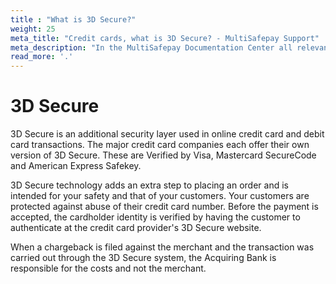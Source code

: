 ```yaml
---
title : "What is 3D Secure?"
weight: 25
meta_title: "Credit cards, what is 3D Secure? - MultiSafepay Support"
meta_description: "In the MultiSafepay Documentation Center all relevant information regarding our Plugins and API. As well as Support pages for Payment Method, Tools and General Questions. You can also find the contact details of our Support Team and Integration Team."
read_more: '.'
---
```

# 3D Secure
3D Secure is an additional security layer used in online credit card and debit card transactions. The major credit card companies each offer their own version of 3D Secure. These are Verified by Visa, Mastercard SecureCode and American Express Safekey.

3D Secure technology adds an extra step to placing an order and is intended for your safety and that of your customers. Your customers are protected against abuse of their credit card number. Before the payment is accepted, the cardholder identity is verified by having the customer to authenticate at the credit card provider's 3D Secure website.

When a chargeback is filed against the merchant and the transaction was carried out through the 3D Secure system, the Acquiring Bank is responsible for the costs and not the merchant.
